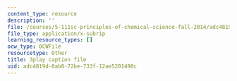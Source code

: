 ```yaml
---
content_type: resource
description: ''
file: /courses/5-111sc-principles-of-chemical-science-fall-2014/adc4819d0ab872be733f12ae5201490c_wS1MX-C2V9w.srt
file_type: application/x-subrip
learning_resource_types: []
ocw_type: OCWFile
resourcetype: Other
title: 3play caption file
uid: adc4819d-0ab8-72be-733f-12ae5201490c
---
```

